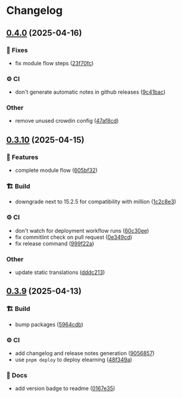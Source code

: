 # Changelog

## [0.4.0](https://github.com/gabrielecanepa/glore/compare/v0.3.10...v0.4.0) (2025-04-16)


### 🔧 Fixes

* fix module flow steps ([23f70fc](https://github.com/gabrielecanepa/glore/commit/23f70fc5a308e67be3a62e0b0f4dd34d0b4143ff))


### ⚙️ CI

* don't generate automatic notes in github releases ([9c41bac](https://github.com/gabrielecanepa/glore/commit/9c41baca51509dc0d231bb09611736a2739feaff))


### Other

* remove unused crowdin config ([47af8cd](https://github.com/gabrielecanepa/glore/commit/47af8cd6c15f9f901700ea5942130196c11bbab4))

## [0.3.10](https://github.com/gabrielecanepa/glore/compare/v0.3.9...v0.3.10) (2025-04-15)


### 🚀 Features

* complete module flow ([605bf32](https://github.com/gabrielecanepa/glore/commit/605bf320f7bc80dbc8e2d2745180e91ff7a21ca8))


### 🏗️ Build

* downgrade next to 15.2.5 for compatibility with million ([1c2c8e3](https://github.com/gabrielecanepa/glore/commit/1c2c8e3708f5e363b3f0a6de45a8733d7d994c15))


### ⚙️ CI

* don't watch for deployment workflow runs ([60c30ee](https://github.com/gabrielecanepa/glore/commit/60c30ee2790b73273a6317b7e84176f6f48dcfb4))
* fix commitlint check on pull request ([0e349cd](https://github.com/gabrielecanepa/glore/commit/0e349cdf5ecadb8ddaa917930c8b9017271b306c))
* fix release command ([999f22a](https://github.com/gabrielecanepa/glore/commit/999f22aa5e07cebc3270bce629f733af71539c9d))


### Other

* update static translations ([dddc213](https://github.com/gabrielecanepa/glore/commit/dddc2137e36243f29ac8c03156574e5a3477209e))

## [0.3.9](https://github.com/gabrielecanepa/glore/compare/v0.3.8...v0.3.9) (2025-04-13)


### 🏗️ Build

* bump packages ([5964cdb](https://github.com/gabrielecanepa/glore/commit/5964cdbd21de98c12a4ed2c974afa3bebbb6137e))


### ⚙️ CI

* add changelog and release notes generation ([9056857](https://github.com/gabrielecanepa/glore/commit/90568575762f9ad52e7d48b2d662d5d2165f7cd5))
* use `pnpm deploy` to deploy elearning ([48f349a](https://github.com/gabrielecanepa/glore/commit/48f349adbee4eba5aa0af85db06ceb141059ec59))


### 📑 Docs

* add version badge to readme ([0167e35](https://github.com/gabrielecanepa/glore/commit/0167e35628c9eaa453837c9e0efdaa893ad7590c))
